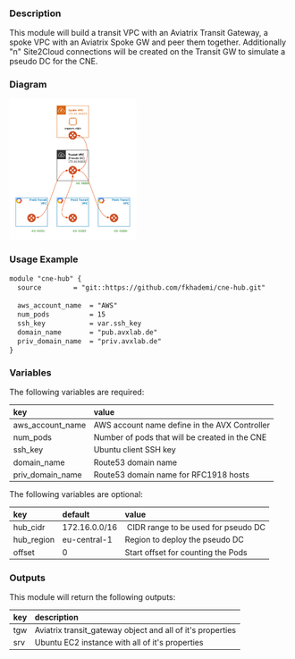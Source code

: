 ### Description
This module will build a transit VPC with an Aviatrix Transit Gateway, a spoke VPC with an Aviatrix Spoke GW and peer them together.  Additionally "n" Site2Cloud connections will be created on the Transit GW to simulate a pseudo DC for the CNE.

### Diagram
<img src="https://github.com/fkhademi/cne-hub/blob/master/diagram.png?raw=true" height="250">

### Usage Example
```
module "cne-hub" {
  source        = "git::https://github.com/fkhademi/cne-hub.git"

  aws_account_name  = "AWS"
  num_pods          = 15
  ssh_key           = var.ssh_key
  domain_name       = "pub.avxlab.de"
  priv_domain_name  = "priv.avxlab.de"
}
```

### Variables
The following variables are required:

key | value
:--- | :---
aws_account_name | AWS account name define in the AVX Controller
num_pods | Number of pods that will be created in the CNE
ssh_key | Ubuntu client SSH key
domain_name | Route53 domain name
priv_domain_name | Route53 domain name for RFC1918 hosts

The following variables are optional:

key | default | value 
:---|:---|:---
hub_cidr | 172.16.0.0/16 | CIDR range to be used for pseudo DC
hub_region | eu-central-1 | Region to deploy the pseudo DC
offset  | 0 | Start offset for counting the Pods

### Outputs
This module will return the following outputs:

key | description
:---|:---
tgw | Aviatrix transit_gateway object and all of it's properties
srv | Ubuntu EC2 instance with all of it's properties